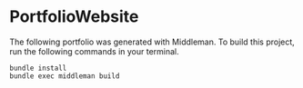 # PortfolioWebsite

The following portfolio was generated with Middleman. To build this project, run the following commands in your terminal.

```
bundle install
bundle exec middleman build
```
